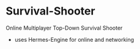 # Survival-Shooter
Online Multiplayer Top-Down Survival Shooter 
- uses Hermes-Engine for online and networking
